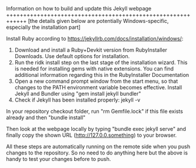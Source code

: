 Information on how to build and update this Jekyll webpage 
++++++++++++++++++++++++++++++++++++++++++++++++++++++++++++
[the details given below are potentially Windows-specific, especially the installation part]


Install Ruby according to https://jekyllrb.com/docs/installation/windows/:

   1) Download and install a Ruby+Devkit version from RubyInstaller Downloads. Use default options for installation.
   2) Run the ridk install step on the last stage of the installation wizard. This is needed for installing gems with native extensions. You can find additional information regarding this in the RubyInstaller Documentation
   3) Open a new command prompt window from the start menu, so that changes to the PATH environment variable becomes effective. Install Jekyll and Bundler using "gem install jekyll bundler"
   4) Check if Jekyll has been installed properly: jekyll -v
   
   
In your repository checkout folder, run
   "rm Gemfile.lock" if this file exists already and then
   "bundle install"
   
Then look at the webpage locally by typing
   "bundle exec jekyll serve"
and finally copy the shown URL (http://127.0.0.something) to your browser.

All these steps are automatically running on the remote side when you push changes to the repository. So no need to do anything here but the above is handy to test your changes before to push.
